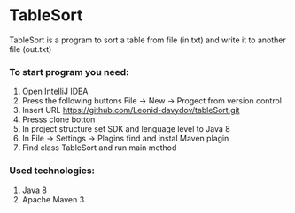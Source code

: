 # TableSort

TableSort is a program to sort a table from file (in.txt) and write it to another file (out.txt)

### To start program you need:
1. Open IntelliJ IDEA
2. Press the following buttons File -> New -> Progect from version control
3. Insert URL https://github.com/Leonid-davydov/tableSort.git
4. Presss clone botton
5. In project structure set SDK and lenguage level to Java 8
6. In File -> Settings -> Plagins find and instal Maven plagin
7. Find class TableSort and run main method

### Used technologies:
1. Java 8
2. Apache Maven 3
